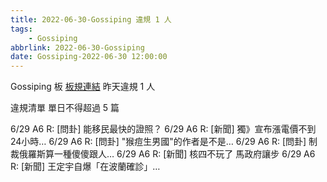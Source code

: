 ```yaml
---
title: 2022-06-30-Gossiping 違規 1 人
tags:
    - Gossiping
abbrlink: 2022-06-30-Gossiping
date: Gossiping-2022-06-30 12:00:00
---
```

Gossiping 板 [板規連結](https://www.ptt.cc/bbs/Gossiping/M.1637425085.A.07D.html)
昨天違規 1 人
<!-- more -->

違規清單
單日不得超過 5 篇

6/29 A6 R: [問卦] 能移民最快的證照？
6/29 A6 R: [新聞] 獨》宣布漲電價不到24小時…
6/29 A6 R: [問卦] "猴痘生男國"的作者是不是…
6/29 A6 R: [問卦] 制裁俄羅斯算一種傻傻跟人…
6/29 A6 R: [新聞] 核四不玩了 馬政府讓步
6/29 A6 R: [新聞] 王定宇自爆「在波蘭確診」…